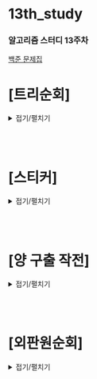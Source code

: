 # 13th_study

### 알고리즘 스터디 13주차

[백준 문제집](https://www.acmicpc.net/workbook/view/17259) <br/>

<!-- [프로그래머스](https://school.programmers.co.kr/learn/courses/30/lessons/148653) -->

# [트리순회]

<details>
<summary>접기/펼치기</summary>
<div markdown="1">

### [민웅](./트리순회/민웅.py)

```py
# 1991_트리순회_tree-traverse
import sys
input = sys.stdin.readline

def preorder(node):
    if node != '.':
        pre_lst.append(node)
        preorder(bt[node][0])
        preorder(bt[node][1])

def inorder(node):
    if node != '.':
        inorder(bt[node][0])
        in_lst.append(node)
        inorder(bt[node][1])

def postorder(node):
    if node != '.':
        postorder(bt[node][0])
        postorder(bt[node][1])
        post_lst.append(node)


N = int(input())

bt = {}
pre_lst = []
in_lst = []
post_lst = []
for _ in range(N):
    p, lc, rc = input().split()

    bt[p] = [lc, rc]
preorder('A')
inorder('A')
postorder('A')

print(''.join(pre_lst))
print(''.join(in_lst))
print(''.join(post_lst))
```

### [병국](./트리순회/병국.py)

```py

```

### [상미](./트리순회/상미.py)

```py

```

### [서희](./트리순회/서희.py)

```py
import sys

N = int(input())
tree = {}

for n in range(N):
    root, left, right = sys.stdin.readline().strip().split()
    tree[root] = [left, right]

def preorder(root):
    if root != '.':
        print(root, end='') # root
        preorder(tree[root][0])
        preorder(tree[root][1])

def inorder(root):
    if root != '.':
        inorder(tree[root][0])
        print(root, end='') # root
        inorder(tree[root][1])
        
def postorder(root):
    if root != '.':
        postorder(tree[root][0])
        postorder(tree[root][1])
        print(root, end='') # root
        

preorder("A")    
print()
inorder("A")    
print()
postorder("A")    

```

### [성구](./트리순회/성구.py)

```py
# 1991 트리 순회
import sys

input = sys.stdin.readline


def pre_order(N: int, tree: list, node: str) -> None:
    if node == ".":
        return
    print(node, end="")
    pre_order(N, tree, tree[node][0])
    pre_order(N, tree, tree[node][1])


def in_order(N: int, tree: list, node: str) -> None:
    if node == ".":
        return
    in_order(N, tree, tree[node][0])
    print(node, end="")
    in_order(N, tree, tree[node][1])


def post_order(N: int, tree: list, node: str) -> None:
    if node == ".":
        return
    post_order(N, tree, tree[node][0])
    post_order(N, tree, tree[node][1])
    if node != ".":
        print(node, end="")


def solution() -> None:
    N = int(input())
    tree = {}

    for _ in range(N):
        root, node1, node2 = input().strip().split()
        tree[root] = (node1, node2)
    pre_order(N, tree, "A")
    print()
    in_order(N, tree, "A")
    print()
    post_order(N, tree, "A")
    print()
    return


if __name__ == "__main__":
    solution()

```

</div>

</details>

<br><br>

# [스티커]

<details>
<summary>접기/펼치기</summary>
<div markdown="1">

## [민웅](./스티커/민웅.py)

```py
# 9465_스티커_sticker
import sys
input = sys.stdin.readline

T = int(input())

for _ in range(T):
    N = int(input())

    sticker = [list(map(int, input().split())) for _ in range(2)]

    dp = [[0]*(N+2) for _ in range(2)]
    # print(dp)
    for i in range(2, N+2):
        dp[0][i] = sticker[0][i-2] + max(dp[0][i-2], dp[1][i-2], dp[1][i-1])
        dp[1][i] = sticker[1][i-2] + max(dp[0][i-2], dp[1][i-2], dp[0][i-1])

    print(max(dp[0][-1], dp[1][-1]))
```

## [병국](./스티커/병국.py)

```py

```

## [상미](./스티커/상미.py)

```py

```

## [서희](./스티커/서희.py)

```py

```

## [성구](./스티커/성구.py)

```py
# 9465 sticker
import sys

input = sys.stdin.readline

def solution():
    for _ in range(int(input())):
        N = int(input())
        stickers = [0] * (N * 2)
        for i in range(2):
            arr = list(map(int, input().split()))
            for j in range(N):
                stickers[j * 2 + i] = arr[j]
        dp = [0] * (N * 2)
        dp[0] = stickers[0]
        dp[1] = stickers[1]
        for i in range(2, N * 2):
            # 홀수
            if i % 2:
                if 0 <= i - 3:
                    dp[i] = max(dp[i], dp[i - 3] + stickers[i])
                if 0 <= i - 4:
                    dp[i] = max(dp[i], dp[i - 4] + stickers[i])
                if 0 <= i - 5:
                    dp[i] = max(dp[i], dp[i - 5] + stickers[i])
            # 짝수
            else:
                if 0 <= i - 1:
                    dp[i] = max(dp[i], dp[i - 1] + stickers[i])
                if 0 <= i - 3:
                    dp[i] = max(dp[i], dp[i - 3] + stickers[i])
                if 0 <= i - 4:
                    dp[i] = max(dp[i], dp[i - 4] + stickers[i])
        print(max(dp[-1], dp[-2]))
    return


if __name__ == "__main__":
    solution()

```

</div>

</details>

<br><br>

# [양 구출 작전]

<details>
<summary>접기/펼치기</summary>
<div markdown="1">

## [민웅](./양%20구출%20작전/민웅.py)

```py


```

## [병국](./양%20구출%20작전/병국.py)

```py

```

## [상미](./양%20구출%20작전/상미.py)

```py

```

## [서희](./양%20구출%20작전/서희.py)

```py

```

## [성구](./양%20구출%20작전/성구.py)

```py

```

</div>

</details>

<br><br>

# [외판원순회]

<details>
<summary>접기/펼치기</summary>
<div markdown="1">

## [민웅](./외판원순회/민웅.py)

```py


```

## [병국](./외판원순회/병국.py)

```py

```

## [상미](./외판원순회/상미.py)

```py

```

## [서희](./외판원순회/서희.py)

```py

```

## [성구](./외판원순회/성구.py)

```py

```

</div>

</details>
